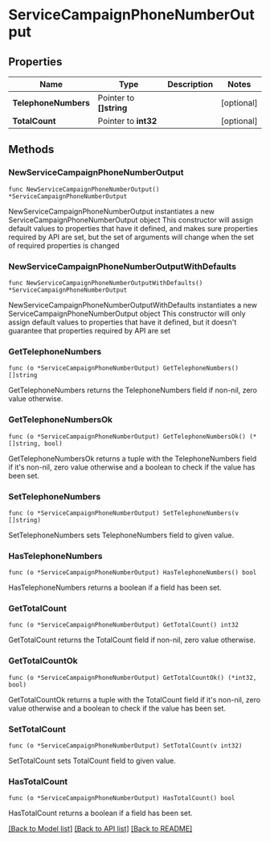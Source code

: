 # ServiceCampaignPhoneNumberOutput

## Properties

Name | Type | Description | Notes
------------ | ------------- | ------------- | -------------
**TelephoneNumbers** | Pointer to **[]string** |  | [optional] 
**TotalCount** | Pointer to **int32** |  | [optional] 

## Methods

### NewServiceCampaignPhoneNumberOutput

`func NewServiceCampaignPhoneNumberOutput() *ServiceCampaignPhoneNumberOutput`

NewServiceCampaignPhoneNumberOutput instantiates a new ServiceCampaignPhoneNumberOutput object
This constructor will assign default values to properties that have it defined,
and makes sure properties required by API are set, but the set of arguments
will change when the set of required properties is changed

### NewServiceCampaignPhoneNumberOutputWithDefaults

`func NewServiceCampaignPhoneNumberOutputWithDefaults() *ServiceCampaignPhoneNumberOutput`

NewServiceCampaignPhoneNumberOutputWithDefaults instantiates a new ServiceCampaignPhoneNumberOutput object
This constructor will only assign default values to properties that have it defined,
but it doesn't guarantee that properties required by API are set

### GetTelephoneNumbers

`func (o *ServiceCampaignPhoneNumberOutput) GetTelephoneNumbers() []string`

GetTelephoneNumbers returns the TelephoneNumbers field if non-nil, zero value otherwise.

### GetTelephoneNumbersOk

`func (o *ServiceCampaignPhoneNumberOutput) GetTelephoneNumbersOk() (*[]string, bool)`

GetTelephoneNumbersOk returns a tuple with the TelephoneNumbers field if it's non-nil, zero value otherwise
and a boolean to check if the value has been set.

### SetTelephoneNumbers

`func (o *ServiceCampaignPhoneNumberOutput) SetTelephoneNumbers(v []string)`

SetTelephoneNumbers sets TelephoneNumbers field to given value.

### HasTelephoneNumbers

`func (o *ServiceCampaignPhoneNumberOutput) HasTelephoneNumbers() bool`

HasTelephoneNumbers returns a boolean if a field has been set.

### GetTotalCount

`func (o *ServiceCampaignPhoneNumberOutput) GetTotalCount() int32`

GetTotalCount returns the TotalCount field if non-nil, zero value otherwise.

### GetTotalCountOk

`func (o *ServiceCampaignPhoneNumberOutput) GetTotalCountOk() (*int32, bool)`

GetTotalCountOk returns a tuple with the TotalCount field if it's non-nil, zero value otherwise
and a boolean to check if the value has been set.

### SetTotalCount

`func (o *ServiceCampaignPhoneNumberOutput) SetTotalCount(v int32)`

SetTotalCount sets TotalCount field to given value.

### HasTotalCount

`func (o *ServiceCampaignPhoneNumberOutput) HasTotalCount() bool`

HasTotalCount returns a boolean if a field has been set.


[[Back to Model list]](../README.md#documentation-for-models) [[Back to API list]](../README.md#documentation-for-api-endpoints) [[Back to README]](../README.md)


